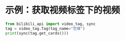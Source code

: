 # 示例：获取视频标签下的视频

``` python
from bilibili_api import video_tag, sync
tag = video_tag.Tag(tag_name="空难")
print(sync(tag.get_cards()))
```
